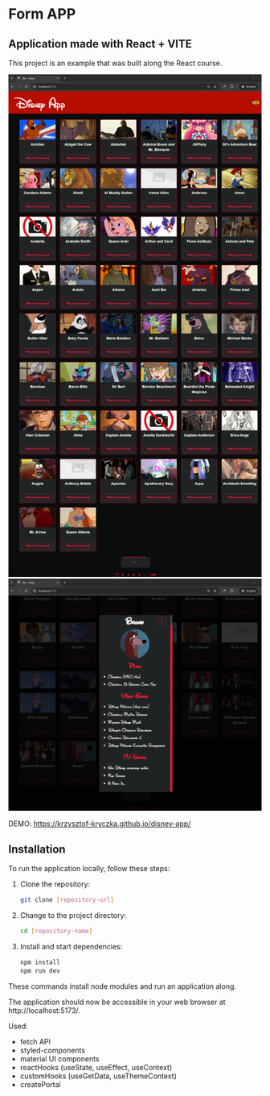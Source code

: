 # Form APP

## Application made with React + VITE

This project is an example that was built along the React course. 

![App look](./src/assets/disney1.png)
![App look](./src/assets/disney2.png)

DEMO: https://krzysztof-kryczka.github.io/disney-app/

## Installation

To run the application locally, follow these steps:

1. Clone the repository:

   ```bash
   git clone [repository-url]
   ```

2. Change to the project directory:
   ```bash
   cd [repository-name]
   ```

3. Install and start dependencies:
   ```bash
   npm install
   npm run dev
   ```

These commands install node modules and run an application along.

The application should now be accessible in your web browser at
http://localhost:5173/.

Used:
- fetch API
- styled-components
- material UI components
- reactHooks (useState, useEffect, useContext)
- customHooks (useGetData, useThemeContext)
- createPortal
